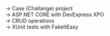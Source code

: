 -> Case (Challange) project <br/>
-> ASP.NET CORE with DevExpress XPO <br/>
-> CRUD operations <br/>
-> XUnit tests with FakeItEasy <br/>
